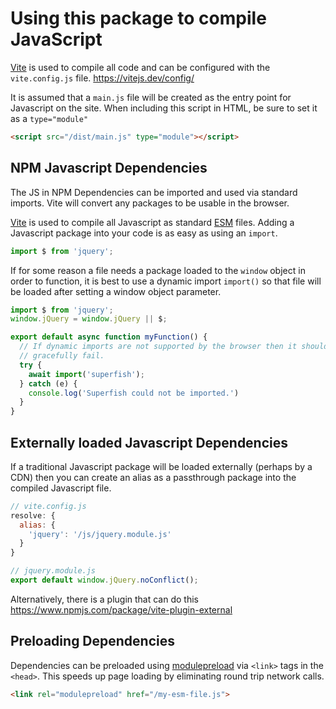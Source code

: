 # Using this package to compile JavaScript

[Vite](https://vitejs.dev/) is used to compile all code and can be
configured with the `vite.config.js` file.
https://vitejs.dev/config/

It is assumed that a `main.js` file will be created as the entry point for
Javascript on the site. When including this script in HTML, be sure to set it as
a `type="module"`

```html
<script src="/dist/main.js" type="module"></script>
```

## NPM Javascript Dependencies

The JS in NPM Dependencies can be imported and used via standard imports.
Vite will convert any packages to be usable in the browser.

[Vite](https://vitejs.dev/) is used to compile all Javascript as
standard [ESM](https://developer.mozilla.org/en-US/docs/Web/JavaScript/Reference/Statements/import)
files. Adding a Javascript package into your code is as easy as using an
`import`.

```js
import $ from 'jquery';
```

If for some reason a file needs a package loaded to the `window` object in order
to function, it is best to use a dynamic import `import()` so that file will be
loaded after setting a window object parameter.

```js
import $ from 'jquery';
window.jQuery = window.jQuery || $;

export default async function myFunction() {
  // If dynamic imports are not supported by the browser then it should
  // gracefully fail.
  try {
    await import('superfish');
  } catch (e) {
    console.log('Superfish could not be imported.')
  }
}
```

## Externally loaded Javascript Dependencies

If a traditional Javascript package will be loaded externally (perhaps by a CDN)
then you can create an alias as a passthrough package into the compiled
Javascript file.

```js
// vite.config.js
resolve: {
  alias: {
    'jquery': '/js/jquery.module.js'
  }
}
```
```js
// jquery.module.js
export default window.jQuery.noConflict();
```

Alternatively, there is a plugin that can do this https://www.npmjs.com/package/vite-plugin-external

## Preloading Dependencies

Dependencies can be preloaded using [modulepreload](https://developer.mozilla.org/en-US/docs/Web/HTML/Link_types/modulepreload)
via `<link>` tags in the `<head>`. This speeds up page loading by eliminating
round trip network calls.

```html
<link rel="modulepreload" href="/my-esm-file.js">
```
